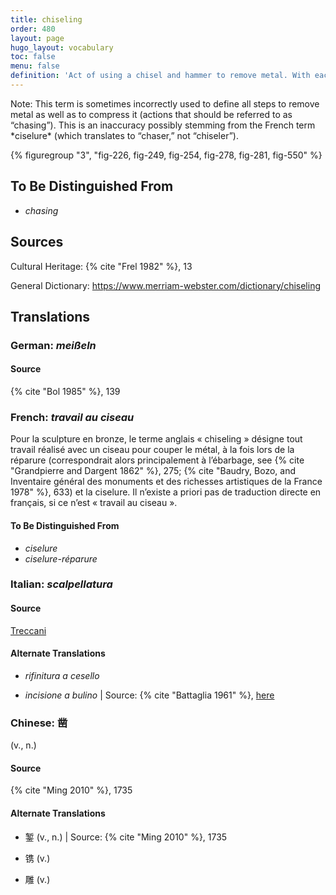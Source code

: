 ```yaml
---
title: chiseling
order: 480
layout: page
hugo_layout: vocabulary
toc: false
menu: false
definition: 'Act of using a chisel and hammer to remove metal. With each strike of the hammer the tool jumps, often leaving a visible “step.” Chiseling may be part of either fettling or chasing.'
---
```


<div class="backmatter">
Note: This term is sometimes incorrectly used to define all steps to remove metal as well as to compress it (actions that should be referred to as “chasing”). This is an inaccuracy possibly stemming from the French term *ciselure* (which translates to “chaser,” not “chiseler”).
</div>

{% figuregroup "3", "fig-226, fig-249, fig-254, fig-278, fig-281, fig-550" %}

## To Be Distinguished From

- *chasing*

## Sources

Cultural Heritage: {% cite "Frel 1982" %}, 13

General Dictionary: <https://www.merriam-webster.com/dictionary/chiseling>

## Translations

<div class="accordion">

### **German**: *meißeln*

#### Source

{% cite "Bol 1985" %}, 139

### **French**: *travail au ciseau*

Pour la sculpture en bronze, le terme anglais « chiseling » désigne tout travail réalisé avec un ciseau pour couper le métal, à la fois lors de la réparure (correspondrait alors principalement à l’ébarbage, see {% cite "Grandpierre and Dargent 1862" %}, 275; {% cite "Baudry, Bozo, and Inventaire général des monuments et des richesses artistiques de la France 1978" %}, 633) et la ciselure. Il n’existe a priori pas de traduction directe en français, si ce n’est « travail au ciseau ».

#### To Be Distinguished From

- *ciselure*
- *ciselure-réparure*

### **Italian**: *scalpellatura*

#### Source

[Treccani](https://www.treccani.it/vocabolario/scalpellatura/)

#### Alternate Translations

- *rifinitura a cesello*

- *incisione a bulino* | Source: {% cite "Battaglia 1961" %}, [here](#)

### **Chinese**: 凿

(v., n.)

#### Source

{% cite "Ming 2010" %}, 1735

#### Alternate Translations

- 錾 (v., n.) | Source: {% cite "Ming 2010" %}, 1735

- 镌 (v.)

- 雕 (v.)

</div>
